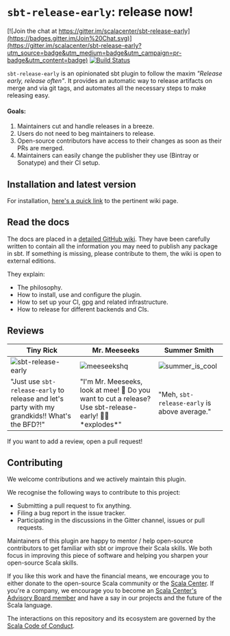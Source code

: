 # `sbt-release-early`: release now!

[![Join the chat at https://gitter.im/scalacenter/sbt-release-early](https://badges.gitter.im/Join%20Chat.svg)](https://gitter.im/scalacenter/sbt-release-early?utm_source=badge&utm_medium=badge&utm_campaign=pr-badge&utm_content=badge)
[![Build Status](https://platform-ci.scala-lang.org/api/badges/scalacenter/sbt-release-early/status.svg)](https://platform-ci.scala-lang.org/scalacenter/sbt-release-early)

`sbt-release-early` is an opinionated sbt plugin to follow the maxim *"Release early, release often"*. It
provides an automatic way to release artifacts on merge and via git tags, and automates all the
necessary steps to make releasing easy.

#### Goals:

1. Maintainers cut and handle releases in a breeze.
1. Users do not need to beg maintainers to release.
1. Open-source contributors have access to their changes as soon as their PRs are merged.
1. Maintainers can easily change the publisher they use (Bintray or Sonatype) and their CI setup.

## Installation and latest version

For installation, [here's a quick link](https://github.com/scalacenter/sbt-release-early/wiki/Essential:-Installation) to the pertinent wiki page.

## Read the docs

The docs are placed in a [detailed GitHub wiki](https://github.com/scalacenter/sbt-release-early/wiki).
They have been carefully written to contain all the information you may need to publish any package
in sbt. If something is missing, please contribute to them, the wiki is open to external editions.

They explain:

* The philosophy.
* How to install, use and configure the plugin.
* How to set up your CI, gpg and related infrastructure.
* How to release for different backends and CIs.

## Reviews

|Tiny Rick|Mr. Meeseeks|Summer Smith|
|---------|---------|-----------|
|![sbt-release-early](https://user-images.githubusercontent.com/2462974/31609150-4854208e-b273-11e7-8328-6fa5b95795f0.jpg)|![meeseekshq](https://user-images.githubusercontent.com/2462974/31608891-5cfd327e-b272-11e7-8f53-1099c459c2df.png)|![summer_is_cool](https://user-images.githubusercontent.com/2462974/31628712-d8910e62-b2b1-11e7-8057-ffc70096000c.jpg)|
|"Just use `sbt-release-early` to release and let's party with my grandkids!! What's the BFD?!"|"I'm Mr. Meeseeks, look at mee! 👋 Do you want to cut a release? Use sbt-release-early! 💨✨ \*explodes\*"|"Meh, `sbt-release-early` is above average."|

If you want to add a review, open a pull request!

## Contributing

We welcome contributions and we actively maintain this plugin.

We recognise the following ways to contribute to this project:
* Submitting a pull request to fix anything.
* Filing a bug report in the issue tracker.
* Participating in the discussions in the Gitter channel, issues or pull requests.

Maintainers of this plugin are happy to mentor / help open-source contributors to get familiar with
sbt or improve their Scala skills. We both focus in improving this piece of
software and helping you sharpen your open-source Scala skills.

If you like this work and have the financial means, we encourage you to either donate to the
open-source Scala community or the [Scala Center](https://scala.epfl.ch).
If you're a company, we encourage you to become an [Scala Center's Advisory Board member][scalacenter]
and have a say in our projects and the future of the Scala language.

The interactions on this repository and its ecosystem are governed by the [Scala Code of Conduct](https://www.scala-lang.org/conduct.html).

[sbtdynver]: https://github.com/dwijnand/sbt-dynver
[sbtpgp]: https://github.com/sbt/sbt-pgp
[sbtbintray]: https://github.com/sbt/sbt-bintray
[bintray]: https://github.com/sbt/sbt-bintray
[sonatype]: https://www.sonatype.com/
[rick]: https://www.google.ch/url?sa=t&rct=j&q=&esrc=s&source=web&cd=2&cad=rja&uact=8&ved=0ahUKEwilmJf3yc_UAhVFvhQKHVO2DwgQFgg3MAE&url=https%3A%2F%2Fen.wikipedia.org%2Fwiki%2FRick_Sanchez_(Rick_and_Morty)&usg=AFQjCNEalPWcD1EFtXjxxghoVHIAo4gy1Q
[bintray-publishing]: https://github.com/sbt/sbt-bintray#publishing
[semver]: http://semver.org/
[scalacenter]: https://scala.epfl.ch/faqs.html
